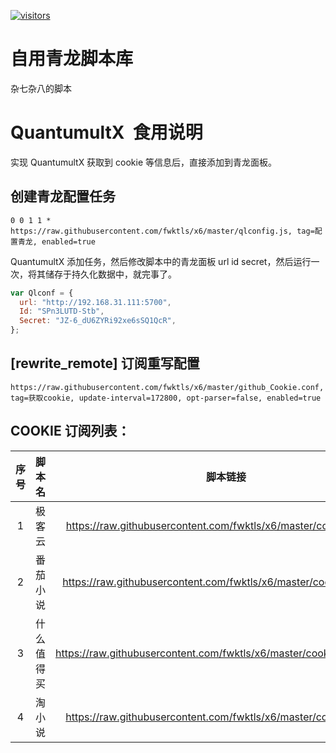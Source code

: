 <!--

* @Author: x6
* @Date: 2023-02-04 19:13:53
 * @LastEditors: x6
 * @LastEditTime: 2023-03-08 21:39:57
 * @FilePath: \mangfu\README.md
    -->

[![visitors](https://visitor-badge.vercel.app/p/fwktlsx6?color=brightgreen)](https://github.com/fwktls/x6)

# 自用青龙脚本库

杂七杂八的脚本

# QuantumultX  食用说明

实现 QuantumultX 获取到 cookie 等信息后，直接添加到青龙面板。

## 创建青龙配置任务

```
0 0 1 1 * https://raw.githubusercontent.com/fwktls/x6/master/qlconfig.js, tag=配置青龙, enabled=true
```

QuantumultX 添加任务，然后修改脚本中的青龙面板 url id secret，然后运行一次，将其储存于持久化数据中，就完事了。

```js
var Qlconf = {
  url: "http://192.168.31.111:5700",
  Id: "SPn3LUTD-Stb",
  Secret: "JZ-6_dU6ZYRi92xe6sSQ1QcR",
};
```

## [rewrite_remote] 订阅重写配置

```
https://raw.githubusercontent.com/fwktls/x6/master/github_Cookie.conf, tag=获取cookie, update-interval=172800, opt-parser=false, enabled=true
```

## COOKIE 订阅列表：

| 序号 |   脚本名   |                               脚本链接                               |
| :--: | :--------: | :------------------------------------------------------------------: |
|  1   |   极客云   |  https://raw.githubusercontent.com/fwktls/x6/master/cookie/jkyck.js  |
|  2   |  番茄小说  | https://raw.githubusercontent.com/fwktls/x6/master/cookie/fqxsck.js  |
|  3   | 什么值得买 | https://raw.githubusercontent.com/fwktls/x6/master/cookie/smzdmck.js |
|  4   |   淘小说   |  https://raw.githubusercontent.com/fwktls/x6/master/cookie/txsck.js  |
